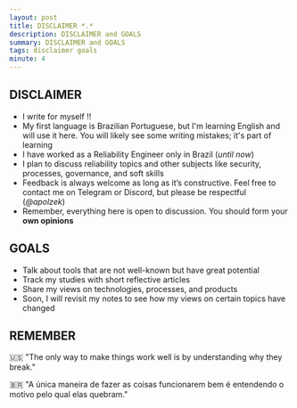 ```yaml
---
layout: post
title: DISCLAIMER *.*
description: DISCLAIMER and GOALS
summary: DISCLAIMER and GOALS
tags: disclaimer goals
minute: 4
---
```


## DISCLAIMER

- I write for myself !!
- My first language is Brazilian Portuguese, but I'm learning English and will use it here. You will likely see some writing mistakes; it's part of learning
- I have worked as a Reliability Engineer only in Brazil (*until now*)
- I plan to discuss reliability topics and other subjects like security, processes, governance, and soft skills
- Feedback is always welcome as long as it’s constructive. Feel free to contact me on Telegram or Discord, but please be respectful (*@apolzek*)
- Remember, everything here is open to discussion. You should form your **own opinions**

## GOALS

- Talk about tools that are not well-known but have great potential 
- Track my studies with short reflective articles
- Share my views on technologies, processes, and products
- Soon, I will revisit my notes to see how my views on certain topics have changed

## REMEMBER

🇺🇸 "The only way to make things work well is by understanding why they break."

🇧🇷 "A única maneira de fazer as coisas funcionarem bem é entendendo o motivo pelo qual elas quebram."
